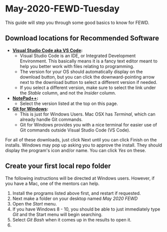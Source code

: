 # May-2020-FEWD-Tuesday

This guide will step you through some good basics to know for FEWD.

## Download locations for Recommended Software
- **[Visual Studio Code aka VS Code](https://code.visualstudio.com/):** 
    - Visual Studio Code is an IDE, or Integrated Development Environment. This basically means it is a fancy text editor meant to help you better work with files relating to programming.
    - The version for your OS should automatically display on the download button, but you can click the downward-pointing arrow next to the download button to select a different version if needed.
    - If you select a different version, make sure to select the link under the *Stable* column, and not the *Insider* column.
- **[NotePad++](https://notepad-plus-plus.org/downloads/):** 
    - Select the version listed at the top on this page.
- **[Git for Windows](https://gitforwindows.org/):** 
    - This is just for Windows Users. Mac OSX has *Terminal*, which can already handle Git commands.
    - Git for Windows provides you with a nice terminal for easier use of Git commands outside Visual Studio Code (VS Code).

For all of these downloads, just click Next until you can click Finish on the installs. Windows may pop up asking you to approve the install. They should display the program's icon and/or name. You can click *Yes* on these.

## Create your first local repo folder
The following instructions will be directed at Windows users. However, if you have a Mac, one of the mentors can help.
1. Install the programs listed above first, and restart if requested.
1. Next make a folder on your desktop named *May 2020 FEWD*
1. Open the *Start* menu.
1. If you have Windows 8 - 10, you should be able to just immediately type *Git* and the Start menu will begin searching.
1. Select *Git Bash* when it comes up in the results to open it.
1. 
